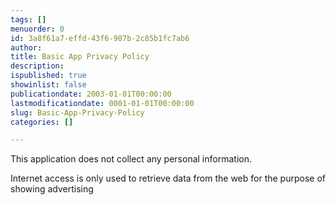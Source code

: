 ```yaml
---
tags: []
menuorder: 0
id: 3a8f61a7-effd-43f6-907b-2c85b1fc7ab6
author: 
title: Basic App Privacy Policy
description: 
ispublished: true
showinlist: false
publicationdate: 2003-01-01T00:00:00
lastmodificationdate: 0001-01-01T00:00:00
slug: Basic-App-Privacy-Policy
categories: []

---
```


This application does not collect any personal information.

Internet access is only used to retrieve data from the web for the purpose of showing advertising

